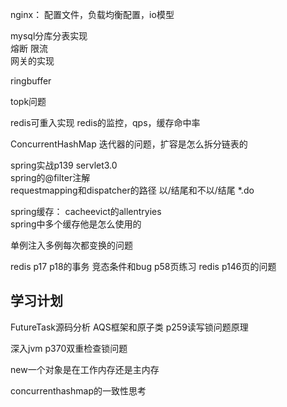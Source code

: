 nginx： 配置文件，负载均衡配置，io模型    

mysql分库分表实现   
熔断  限流        
网关的实现    


ringbuffer


topk问题
    

redis可重入实现
redis的监控，qps，缓存命中率

ConcurrentHashMap 迭代器的问题，扩容是怎么拆分链表的


spring实战p139  servlet3.0   
spring的@filter注解   
requestmapping和dispatcher的路径 以/结尾和不以/结尾  *.do  

spring缓存： cacheevict的allentryies   
spring中多个缓存他是怎么使用的    

单例注入多例每次都变换的问题   





redis p17 p18的事务 竞态条件和bug  p58页练习 
redis p146页的问题




## 学习计划


FutureTask源码分析
AQS框架和原子类
p259读写锁问题原理


深入jvm p370双重检查锁问题



new一个对象是在工作内存还是主内存

concurrenthashmap的一致性思考

